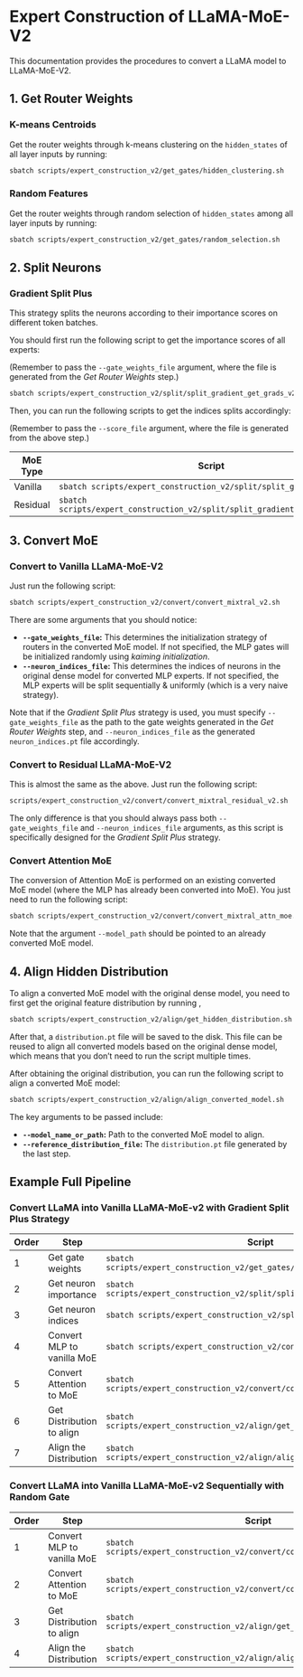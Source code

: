 # Expert Construction of LLaMA-MoE-V2

This documentation provides the procedures to convert a LLaMA model to LLaMA-MoE-V2.



## 1. Get Router Weights

### K-means Centroids

Get the router weights through k-means clustering on the `hidden_states` of all layer inputs by running:

```bash
sbatch scripts/expert_construction_v2/get_gates/hidden_clustering.sh
```

### Random Features

Get the router weights through random selection of `hidden_states` among all layer inputs by running:

```bash
sbatch scripts/expert_construction_v2/get_gates/random_selection.sh
```



## 2. Split Neurons

### Gradient Split Plus

This strategy splits the neurons according to their importance scores on different token batches.

You should first run the following script to get the importance scores of all experts:

(Remember to pass the `--gate_weights_file` argument, where the file is generated from the *Get Router Weights* step.)

```bash
sbatch scripts/expert_construction_v2/split/split_gradient_get_grads_v2.sh
```



Then, you can run the following scripts to get the indices splits accordingly:

(Remember to pass the `--score_file` argument, where the file is generated from the above step.)

| MoE Type | Script                                                       |
| -------- | ------------------------------------------------------------ |
| Vanilla  | `sbatch scripts/expert_construction_v2/split/split_gradient_v2.sh` |
| Residual | `sbatch scripts/expert_construction_v2/split/split_gradient_residual_v2.sh` |



## 3. Convert MoE

### Convert to Vanilla LLaMA-MoE-V2

Just run the following script:

```bash
sbatch scripts/expert_construction_v2/convert/convert_mixtral_v2.sh
```

There are some arguments that you should notice:

- **`--gate_weights_file`:** This determines the initialization strategy of routers in the converted MoE model. If not specified, the MLP gates will be initialized randomly using *kaiming initialization*.
- **`--neuron_indices_file`:** This determines the indices of neurons in the original dense model for converted MLP experts. If not specified, the MLP experts will be split sequentially & uniformly (which is a very naive strategy).

Note that if the *Gradient Split Plus* strategy is used, you must specify `--gate_weights_file` as the path to the gate weights generated in the *Get Router Weights* step, and `--neuron_indices_file` as the generated `neuron_indices.pt` file accordingly.



### Convert to Residual LLaMA-MoE-V2

This is almost the same as the above. Just run the following script:

```bash
scripts/expert_construction_v2/convert/convert_mixtral_residual_v2.sh
```

The only difference is that you should always pass both `--gate_weights_file` and `--neuron_indices_file` arguments, as this script is specifically designed for the *Gradient Split Plus* strategy.



### Convert Attention MoE

The conversion of Attention MoE is performed on an existing converted MoE model (where the MLP has already been converted into MoE). You just need to run the following script:

```bash
sbatch scripts/expert_construction_v2/convert/convert_mixtral_attn_moe.sh
```

Note that the argument `--model_path` should be pointed to an already converted MoE model.



## 4. Align Hidden Distribution

To align a converted MoE model with the original dense model, you need to first get the original feature distribution by running ,

```bash
sbatch scripts/expert_construction_v2/align/get_hidden_distribution.sh
```

After that, a `distribution.pt` file will be saved to the disk. This file can be reused to align all converted models based on the original dense model, which means that you don’t need to run the script multiple times.



After obtaining the original distribution, you can run the following script to align a converted MoE model:

```bash
sbatch scripts/expert_construction_v2/align/align_converted_model.sh
```

The key arguments to be passed include:

- **`--model_name_or_path`:** Path to the converted MoE model to align.
- **`--reference_distribution_file`:** The `distribution.pt` file generated by the last step.



## Example Full Pipeline

### Convert LLaMA into Vanilla LLaMA-MoE-v2 with Gradient Split Plus Strategy

| Order | Step                       | Script                                                       |
| ----- | -------------------------- | ------------------------------------------------------------ |
| 1     | Get gate weights           | `sbatch scripts/expert_construction_v2/get_gates/hidden_clustering.sh` |
| 2     | Get neuron importance      | `sbatch scripts/expert_construction_v2/split/split_gradient_get_grads_v2.sh` |
| 3     | Get neuron indices         | `sbatch scripts/expert_construction_v2/split/split_gradient_v2.sh` |
| 4     | Convert MLP to vanilla MoE | `sbatch scripts/expert_construction_v2/convert/convert_mixtral_v2.sh` |
| 5     | Convert Attention to MoE   | `sbatch scripts/expert_construction_v2/convert/convert_mixtral_attn_moe.sh` |
| 6     | Get Distribution to align  | `sbatch scripts/expert_construction_v2/align/get_hidden_distribution.sh` |
| 7     | Align the Distribution     | `sbatch scripts/expert_construction_v2/align/align_converted_model.sh` |



### Convert LLaMA into Vanilla LLaMA-MoE-v2 Sequentially with Random Gate

| Order | Step                       | Script                                                       |
| ----- | -------------------------- | ------------------------------------------------------------ |
| 1     | Convert MLP to vanilla MoE | `sbatch scripts/expert_construction_v2/convert/convert_mixtral_v2.sh` |
| 2     | Convert Attention to MoE   | `sbatch scripts/expert_construction_v2/convert/convert_mixtral_attn_moe.sh` |
| 3     | Get Distribution to align  | `sbatch scripts/expert_construction_v2/align/get_hidden_distribution.sh` |
| 4     | Align the Distribution     | `sbatch scripts/expert_construction_v2/align/align_converted_model.sh` |
